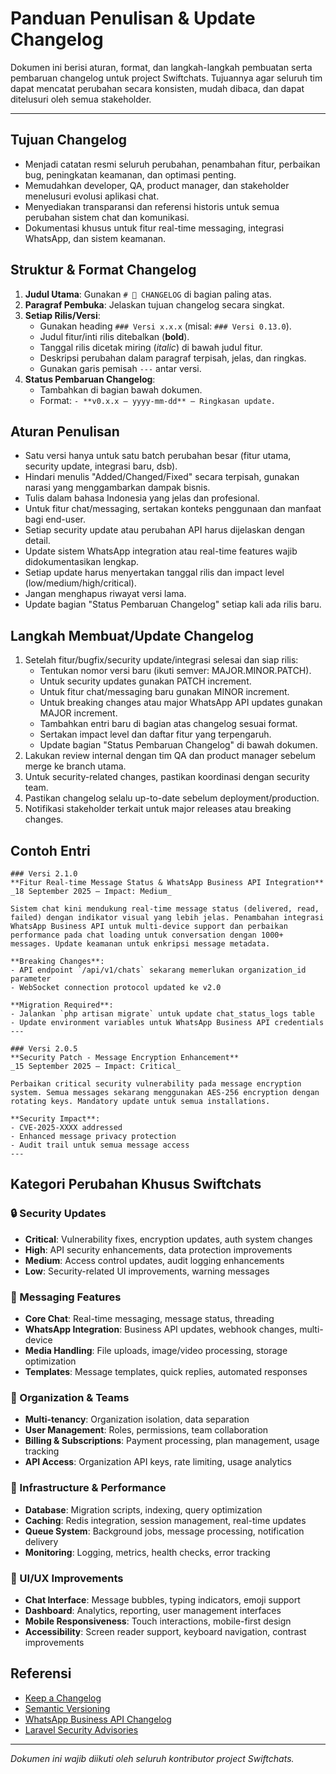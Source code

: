 # Panduan Penulisan & Update Changelog

Dokumen ini berisi aturan, format, dan langkah-langkah pembuatan serta pembaruan changelog untuk project Swiftchats. Tujuannya agar seluruh tim dapat mencatat perubahan secara konsisten, mudah dibaca, dan dapat ditelusuri oleh semua stakeholder.

---

## Tujuan Changelog
- Menjadi catatan resmi seluruh perubahan, penambahan fitur, perbaikan bug, peningkatan keamanan, dan optimasi penting.
- Memudahkan developer, QA, product manager, dan stakeholder menelusuri evolusi aplikasi chat.
- Menyediakan transparansi dan referensi historis untuk semua perubahan sistem chat dan komunikasi.
- Dokumentasi khusus untuk fitur real-time messaging, integrasi WhatsApp, dan sistem keamanan.

## Struktur & Format Changelog
1. **Judul Utama**: Gunakan `# 📝 CHANGELOG` di bagian paling atas.
2. **Paragraf Pembuka**: Jelaskan tujuan changelog secara singkat.
3. **Setiap Rilis/Versi**:
   - Gunakan heading `### Versi x.x.x` (misal: `### Versi 0.13.0`).
   - Judul fitur/inti rilis ditebalkan (**bold**).
   - Tanggal rilis dicetak miring (_italic_) di bawah judul fitur.
   - Deskripsi perubahan dalam paragraf terpisah, jelas, dan ringkas.
   - Gunakan garis pemisah `---` antar versi.
4. **Status Pembaruan Changelog**:
   - Tambahkan di bagian bawah dokumen.
   - Format: `- **v0.x.x — yyyy-mm-dd** — Ringkasan update.`

## Aturan Penulisan
- Satu versi hanya untuk satu batch perubahan besar (fitur utama, security update, integrasi baru, dsb).
- Hindari menulis "Added/Changed/Fixed" secara terpisah, gunakan narasi yang menggambarkan dampak bisnis.
- Tulis dalam bahasa Indonesia yang jelas dan profesional.
- Untuk fitur chat/messaging, sertakan konteks penggunaan dan manfaat bagi end-user.
- Setiap security update atau perubahan API harus dijelaskan dengan detail.
- Update sistem WhatsApp integration atau real-time features wajib didokumentasikan lengkap.
- Setiap update harus menyertakan tanggal rilis dan impact level (low/medium/high/critical).
- Jangan menghapus riwayat versi lama.
- Update bagian "Status Pembaruan Changelog" setiap kali ada rilis baru.

## Langkah Membuat/Update Changelog
1. Setelah fitur/bugfix/security update/integrasi selesai dan siap rilis:
   - Tentukan nomor versi baru (ikuti semver: MAJOR.MINOR.PATCH).
   - Untuk security updates gunakan PATCH increment.
   - Untuk fitur chat/messaging baru gunakan MINOR increment.
   - Untuk breaking changes atau major WhatsApp API updates gunakan MAJOR increment.
   - Tambahkan entri baru di bagian atas changelog sesuai format.
   - Sertakan impact level dan daftar fitur yang terpengaruh.
   - Update bagian "Status Pembaruan Changelog" di bawah dokumen.
2. Lakukan review internal dengan tim QA dan product manager sebelum merge ke branch utama.
3. Untuk security-related changes, pastikan koordinasi dengan security team.
4. Pastikan changelog selalu up-to-date sebelum deployment/production.
5. Notifikasi stakeholder terkait untuk major releases atau breaking changes.

## Contoh Entri

```
### Versi 2.1.0
**Fitur Real-time Message Status & WhatsApp Business API Integration**
_18 September 2025 — Impact: Medium_

Sistem chat kini mendukung real-time message status (delivered, read, failed) dengan indikator visual yang lebih jelas. Penambahan integrasi WhatsApp Business API untuk multi-device support dan perbaikan performance pada chat loading untuk conversation dengan 1000+ messages. Update keamanan untuk enkripsi message metadata.

**Breaking Changes**: 
- API endpoint `/api/v1/chats` sekarang memerlukan organization_id parameter
- WebSocket connection protocol updated ke v2.0

**Migration Required**: 
- Jalankan `php artisan migrate` untuk update chat_status_logs table
- Update environment variables untuk WhatsApp Business API credentials
---

### Versi 2.0.5  
**Security Patch - Message Encryption Enhancement**
_15 September 2025 — Impact: Critical_

Perbaikan critical security vulnerability pada message encryption system. Semua messages sekarang menggunakan AES-256 encryption dengan rotating keys. Mandatory update untuk semua installations.

**Security Impact**: 
- CVE-2025-XXXX addressed
- Enhanced message privacy protection
- Audit trail untuk semua message access
---
```

## Kategori Perubahan Khusus Swiftchats

### 🔒 Security Updates
- **Critical**: Vulnerability fixes, encryption updates, auth system changes
- **High**: API security enhancements, data protection improvements  
- **Medium**: Access control updates, audit logging enhancements
- **Low**: Security-related UI improvements, warning messages

### 💬 Messaging Features
- **Core Chat**: Real-time messaging, message status, threading
- **WhatsApp Integration**: Business API updates, webhook changes, multi-device
- **Media Handling**: File uploads, image/video processing, storage optimization
- **Templates**: Message templates, quick replies, automated responses

### 🏢 Organization & Teams
- **Multi-tenancy**: Organization isolation, data separation
- **User Management**: Roles, permissions, team collaboration
- **Billing & Subscriptions**: Payment processing, plan management, usage tracking
- **API Access**: Organization API keys, rate limiting, usage analytics

### 🔧 Infrastructure & Performance  
- **Database**: Migration scripts, indexing, query optimization
- **Caching**: Redis integration, session management, real-time updates
- **Queue System**: Background jobs, message processing, notification delivery
- **Monitoring**: Logging, metrics, health checks, error tracking

### 📱 UI/UX Improvements
- **Chat Interface**: Message bubbles, typing indicators, emoji support
- **Dashboard**: Analytics, reporting, user management interfaces  
- **Mobile Responsiveness**: Touch interactions, mobile-first design
- **Accessibility**: Screen reader support, keyboard navigation, contrast improvements
## Referensi
- [Keep a Changelog](https://keepachangelog.com/en/1.0.0/)
- [Semantic Versioning](https://semver.org/)
- [WhatsApp Business API Changelog](https://developers.facebook.com/docs/whatsapp/changelog)
- [Laravel Security Advisories](https://laravel.com/docs/releases#security-updates)

---

_Dokumen ini wajib diikuti oleh seluruh kontributor project Swiftchats._
